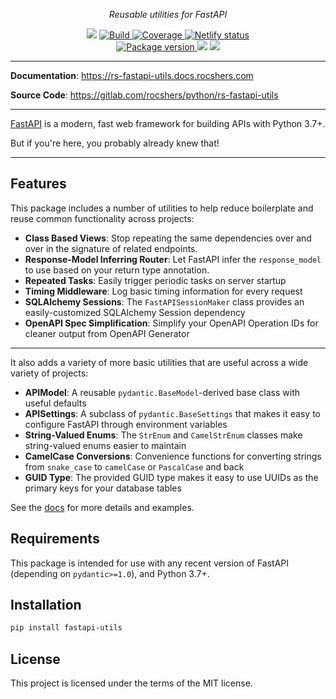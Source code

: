 <p align="center">
    <em>Reusable utilities for FastAPI</em>
</p>
<p align="center">
<img src="https://img.shields.io/github/last-commit/rocshers/python/rs-fastapi-utils.svg">
<a href="https://gitlab.com/rocshers/python/rs-fastapi-utils" target="_blank">
    <img src="https://gitlab.com/rocshers/python/rs-fastapi-utils/workflows/build/badge.svg" alt="Build">
</a>
<a href="https://codecov.io/gh/rocshers/python/rs-fastapi-utils" target="_blank">
    <img src="https://codecov.io/gh/rocshers/python/rs-fastapi-utils/branch/master/graph/badge.svg" alt="Coverage">
</a>
<a href="https://app.netlify.com/sites/trusting-archimedes-72b369/deploys">
    <img src="https://img.shields.io/netlify/28b2a077-65b1-4d6c-9dba-13aaf6059877" alt="Netlify status">
</a>
<br />
<a href="https://pypi.org/project/fastapi-utils" target="_blank">
    <img src="https://badge.fury.io/py/fastapi-utils.svg" alt="Package version">
</a>
    <img src="https://img.shields.io/pypi/pyversions/fastapi-utils.svg">
    <img src="https://img.shields.io/github/license/rocshers/python/rs-fastapi-utils.svg">
</p>

---

**Documentation**: <a href="" target="_blank">https://rs-fastapi-utils.docs.rocshers.com</a>

**Source Code**: <a href="https://gitlab.com/rocshers/python/rs-fastapi-utils" target="_blank">https://gitlab.com/rocshers/python/rs-fastapi-utils</a>

---

<a href="https://fastapi.tiangolo.com">FastAPI</a> is a modern, fast web framework for building APIs with Python 3.7+.

But if you're here, you probably already knew that!

---

## Features

This package includes a number of utilities to help reduce boilerplate and reuse common functionality across projects:

* **Class Based Views**: Stop repeating the same dependencies over and over in the signature of related endpoints.
* **Response-Model Inferring Router**: Let FastAPI infer the `response_model` to use based on your return type annotation. 
* **Repeated Tasks**: Easily trigger periodic tasks on server startup
* **Timing Middleware**: Log basic timing information for every request
* **SQLAlchemy Sessions**: The `FastAPISessionMaker` class provides an easily-customized SQLAlchemy Session dependency 
* **OpenAPI Spec Simplification**: Simplify your OpenAPI Operation IDs for cleaner output from OpenAPI Generator

---

It also adds a variety of more basic utilities that are useful across a wide variety of projects:

* **APIModel**: A reusable `pydantic.BaseModel`-derived base class with useful defaults
* **APISettings**: A subclass of `pydantic.BaseSettings` that makes it easy to configure FastAPI through environment variables 
* **String-Valued Enums**: The `StrEnum` and `CamelStrEnum` classes make string-valued enums easier to maintain
* **CamelCase Conversions**: Convenience functions for converting strings from `snake_case` to `camelCase` or `PascalCase` and back
* **GUID Type**: The provided GUID type makes it easy to use UUIDs as the primary keys for your database tables

See the [docs](https://rs-fastapi-utils.docs.rocshers.com/) for more details and examples. 

## Requirements

This package is intended for use with any recent version of FastAPI (depending on `pydantic>=1.0`), and Python 3.7+.

## Installation

```bash
pip install fastapi-utils
```

## License

This project is licensed under the terms of the MIT license.
